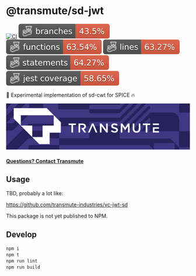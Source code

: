 # @transmute/sd-jwt

[![CI](https://github.com/transmute-industries/sd-jwt/actions/workflows/ci.yml/badge.svg)](https://github.com/transmute-industries/sd-jwt/actions/workflows/ci.yml)
![Branches](./badges/coverage-branches.svg)
![Functions](./badges/coverage-functions.svg)
![Lines](./badges/coverage-lines.svg)
![Statements](./badges/coverage-statements.svg)
![Jest coverage](./badges/coverage-jest%20coverage.svg)

<!-- [![NPM](https://nodei.co/npm/@transmute/sd-jwt.png?mini=true)](https://npmjs.org/package/@transmute/sd-jwt) -->

🚧 Experimental implementation of sd-cwt for SPICE 🔥

<img src="./transmute-banner.png" />

#### [Questions? Contact Transmute](https://transmute.typeform.com/to/RshfIw?typeform-source=sd-jwt)

## Usage

TBD, probably a lot like:

https://github.com/transmute-industries/vc-jwt-sd

This package is not yet published to NPM.


## Develop

```bash
npm i
npm t
npm run lint
npm run build
```
